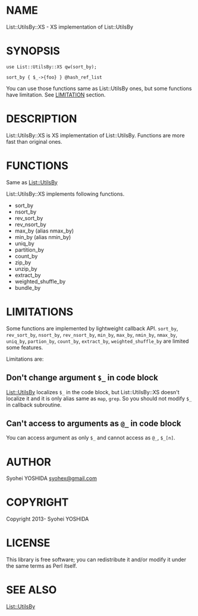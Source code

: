 # NAME

List::UtilsBy::XS - XS implementation of List::UtilsBy

# SYNOPSIS

    use List::UtilsBy::XS qw(sort_by);

    sort_by { $_->{foo} } @hash_ref_list

You can use those functions same as List::UtilsBy ones,
but some functions have limitation. See [LIMITATION](http://search.cpan.org/perldoc?LIMITATION) section.

# DESCRIPTION

List::UtilsBy::XS is XS implementation of List::UtilsBy.
Functions are more fast than original ones.

# FUNCTIONS

Same as [List::UtilsBy](http://search.cpan.org/perldoc?List::UtilsBy)

List::UtilsBy::XS implements following functions.

- sort\_by
- nsort\_by
- rev\_sort\_by
- rev\_nsort\_by
- max\_by (alias nmax\_by)
- min\_by (alias nmin\_by)
- uniq\_by
- partition\_by
- count\_by
- zip\_by
- unzip\_by
- extract\_by
- weighted\_shuffle\_by
- bundle\_by

# LIMITATIONS

Some functions are implemented by lightweight callback API.
`sort_by`, `rev_sort_by`, `nsort_by`, `rev_nsort_by`,
`min_by`, `max_by`, `nmin_by`, `nmax_by`, `uniq_by`, `partion_by`,
`count_by`, `extract_by`, `weighted_shuffle_by` are limited some features.

Limitations are:

## Don't change argument `$_` in code block

[List::UtilsBy](http://search.cpan.org/perldoc?List::UtilsBy) localizes `$_` in the code block, but List::UtilsBy::XS
doesn't localize it and it is only alias same as `map`, `grep`. So you
should not modify `$_` in callback subroutine.

## Can't access to arguments as `@_` in code block

You can access argument as only `$_` and cannot access as `@_`,
`$_[n]`.

# AUTHOR

Syohei YOSHIDA <syohex@gmail.com>

# COPYRIGHT

Copyright 2013- Syohei YOSHIDA

# LICENSE

This library is free software; you can redistribute it and/or modify
it under the same terms as Perl itself.

# SEE ALSO

[List::UtilsBy](http://search.cpan.org/perldoc?List::UtilsBy)
